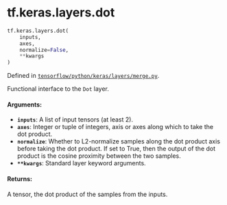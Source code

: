 <div itemscope itemtype="http://developers.google.com/ReferenceObject">
<meta itemprop="name" content="tf.keras.layers.dot" />
<meta itemprop="path" content="Stable" />
</div>

# tf.keras.layers.dot

``` python
tf.keras.layers.dot(
    inputs,
    axes,
    normalize=False,
    **kwargs
)
```



Defined in [`tensorflow/python/keras/layers/merge.py`](/code/stable/tensorflow/python/keras/layers/merge.py).

Functional interface to the `Dot` layer.

#### Arguments:

* <b>`inputs`</b>: A list of input tensors (at least 2).
* <b>`axes`</b>: Integer or tuple of integers,
        axis or axes along which to take the dot product.
* <b>`normalize`</b>: Whether to L2-normalize samples along the
        dot product axis before taking the dot product.
        If set to True, then the output of the dot product
        is the cosine proximity between the two samples.
* <b>`**kwargs`</b>: Standard layer keyword arguments.


#### Returns:

A tensor, the dot product of the samples from the inputs.